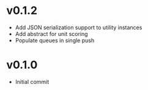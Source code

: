 # v0.1.2
* Add JSON serialization support to utility instances
* Add abstract for unit scoring
* Populate queues in single push

# v0.1.0
* Initial commit
